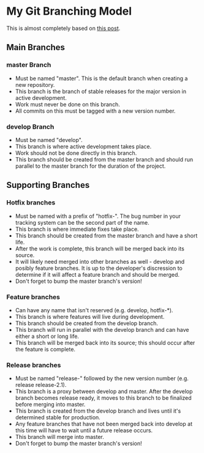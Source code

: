# My Git Branching Model

This is almost completely based on [this post](http://nvie.com/posts/a-successful-git-branching-model/).

## Main Branches

### master Branch

* Must be named "master". This is the default branch when creating a new repository.
* This branch is the branch of stable releases for the major version in active development.
* Work must never be done on this branch.
* All commits on this must be tagged with a new version number.

### develop Branch

* Must be named "develop".
* This branch is where active development takes place.
* Work should not be done directly in this branch.
* This branch should be created from the master branch and should run parallel
    to the master branch for the duration of the project.

## Supporting Branches

### Hotfix branches

* Must be named with a prefix of "hotfix-". The bug number in your tracking system can be the second
    part of the name.
* This branch is where immediate fixes take place.
* This branch should be created from the master branch and have a short life.
* After the work is complete, this branch will be merged back into its source.
* It will likely need merged into other branches as well - develop and posibly feature branches.
    It is up to the developer's discression to determine if it will affect a feature branch
    and should be merged.
* Don't forget to bump the master branch's version!

### Feature branches

* Can have any name that isn't reserved (e.g. develop, hotfix-*).
* This branch is where features will live during development.
* This branch should be created from the develop branch.
* This branch will run in parallel with the develop branch and can have either
    a short or long life.
* This branch will be merged back into its source; this should occur after the feature is complete.

### Release branches

* Must be named "release-" followed by the new version number (e.g. release release-2.1).
* This branch is a proxy between develop and master. After the develop branch becomes release ready, it
    moves to this branch to be finalized before merging into master.
* This branch is created from the develop branch and lives until it's determined stable for production.
* Any feature branches that have not been merged back into develop at this time will have to wait
    until a future release occurs.
* This branch will merge into master.
* Don't forget to bump the master branch's version!